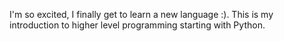 I'm so excited, I finally get to learn a new language :).
This is my introduction to higher level programming starting with Python.

